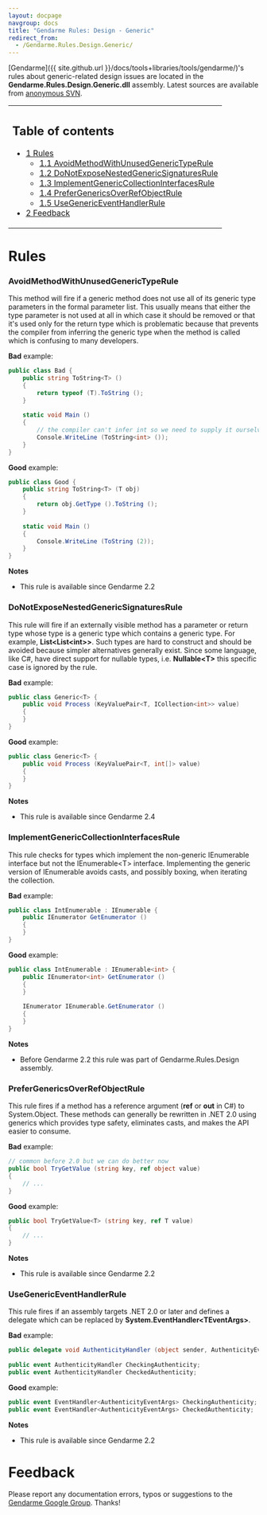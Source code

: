 ```yaml
---
layout: docpage
navgroup: docs
title: "Gendarme Rules: Design - Generic"
redirect_from:
  - /Gendarme.Rules.Design.Generic/
---
```


[Gendarme]({{ site.github.url }}/docs/tools+libraries/tools/gendarme/)'s rules about generic-related design issues are located in the **Gendarme.Rules.Design.Generic.dll** assembly. Latest sources are available from [anonymous SVN](http://anonsvn.mono-project.com/viewcvs/trunk/mono-tools/gendarme/rules/Gendarme.Rules.Design.Generic/).

<table>
<col width="100%" />
<tbody>
<tr class="odd">
<td align="left"><h2>Table of contents</h2>
<ul>
<li><a href="#rules">1 Rules</a>
<ul>
<li><a href="#avoidmethodwithunusedgenerictyperule">1.1 AvoidMethodWithUnusedGenericTypeRule</a></li>
<li><a href="#donotexposenestedgenericsignaturesrule">1.2 DoNotExposeNestedGenericSignaturesRule</a></li>
<li><a href="#implementgenericcollectioninterfacesrule">1.3 ImplementGenericCollectionInterfacesRule</a></li>
<li><a href="#prefergenericsoverrefobjectrule">1.4 PreferGenericsOverRefObjectRule</a></li>
<li><a href="#usegenericeventhandlerrule">1.5 UseGenericEventHandlerRule</a></li>
</ul></li>
<li><a href="#feedback">2 Feedback</a></li>
</ul></td>
</tr>
</tbody>
</table>

Rules
=====

### AvoidMethodWithUnusedGenericTypeRule

This method will fire if a generic method does not use all of its generic type parameters in the formal parameter list. This usually means that either the type parameter is not used at all in which case it should be removed or that it's used only for the return type which is problematic because that prevents the compiler from inferring the generic type when the method is called which is confusing to many developers.

**Bad** example:

``` csharp
public class Bad {
    public string ToString<T> ()
    {
        return typeof (T).ToString ();
    }
 
    static void Main ()
    {
        // the compiler can't infer int so we need to supply it ourselves
        Console.WriteLine (ToString<int> ());
    }
}
```

**Good** example:

``` csharp
public class Good {
    public string ToString<T> (T obj)
    {
        return obj.GetType ().ToString ();
    }
 
    static void Main ()
    {
        Console.WriteLine (ToString (2));
    }
}
```

**Notes**

-   This rule is available since Gendarme 2.2

### DoNotExposeNestedGenericSignaturesRule

This rule will fire if an externally visible method has a parameter or return type whose type is a generic type which contains a generic type. For example, **List\<List\<int\>\>**. Such types are hard to construct and should be avoided because simpler alternatives generally exist. Since some language, like C\#, have direct support for nullable types, i.e. **Nullable\<T\>** this specific case is ignored by the rule.

**Bad** example:

``` csharp
public class Generic<T> {
    public void Process (KeyValuePair<T, ICollection<int>> value)
    {
    }
}
```

**Good** example:

``` csharp
public class Generic<T> {
    public void Process (KeyValuePair<T, int[]> value)
    {
    }
}
```

**Notes**

-   This rule is available since Gendarme 2.4

### ImplementGenericCollectionInterfacesRule

This rule checks for types which implement the non-generic IEnumerable interface but not the IEnumerable\<T\> interface. Implementing the generic version of IEnumerable avoids casts, and possibly boxing, when iterating the collection.

**Bad** example:

``` csharp
public class IntEnumerable : IEnumerable {
    public IEnumerator GetEnumerator ()
    {
    }
}
```

**Good** example:

``` csharp
public class IntEnumerable : IEnumerable<int> {
    public IEnumerator<int> GetEnumerator ()
    {
    }
 
    IEnumerator IEnumerable.GetEnumerator ()
    {
    }
}
```

**Notes**

-   Before Gendarme 2.2 this rule was part of Gendarme.Rules.Design assembly.

### PreferGenericsOverRefObjectRule

This rule fires if a method has a reference argument (**ref** or **out** in C\#) to System.Object. These methods can generally be rewritten in .NET 2.0 using generics which provides type safety, eliminates casts, and makes the API easier to consume.

**Bad** example:

``` csharp
// common before 2.0 but we can do better now
public bool TryGetValue (string key, ref object value)
{
    // ...
}
```

**Good** example:

``` csharp
public bool TryGetValue<T> (string key, ref T value)
{
    // ...
}
```

**Notes**

-   This rule is available since Gendarme 2.2

### UseGenericEventHandlerRule

This rule fires if an assembly targets .NET 2.0 or later and defines a delegate which can be replaced by **System.EventHandler\<TEventArgs\>**.

**Bad** example:

``` csharp
public delegate void AuthenticityHandler (object sender, AuthenticityEventArgs e);
 
public event AuthenticityHandler CheckingAuthenticity;
public event AuthenticityHandler CheckedAuthenticity;
```

**Good** example:

``` csharp
public event EventHandler<AuthenticityEventArgs> CheckingAuthenticity;
public event EventHandler<AuthenticityEventArgs> CheckedAuthenticity;
```

**Notes**

-   This rule is available since Gendarme 2.2

Feedback
========

Please report any documentation errors, typos or suggestions to the [Gendarme Google Group](http://groups.google.com/group/gendarme). Thanks!

